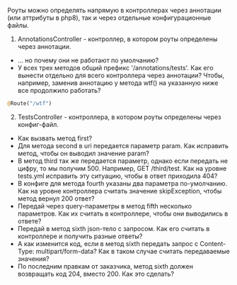 Роуты можно определять напрямую в контроллерах через аннотации (или аттрибуты в php8), так и через отдельные конфигурационные файлы.

1. AnnotationsController - контроллер, в котором роуты определены через аннотации.
* ... но почему они не работают по умолчанию? 
* У всех трех методов общий префикс '/annotations/tests'. Как его вынести отдельно для всего контроллера через аннотации? Чтобы, например, заменив аннотацию у метода wtf() на указанную ниже все продолжило работать?
```php
@Route("/wtf")
```

2. TestsController - контроллера, в котором роуты определены через конфиг-файл.
* Как вызвать метод first?
* Для метода second в uri передается параметр param. Как исправить метод, чтобы он выводил значение param?
* В метод third так же передается параметр, однако если передать не цифру, то мы получим 500. Например, GET /third/test. Как на уровне tests.yml исправить эту ситуацию, чтобы в ответ приходила 404?
* В конфиге для метода fourth указаны два параметра по-умолчанию. Как на уровне контроллера считать значение skipException, чтобы метод вернул 200 ответ?
* Передай через query-параметры в метод fifth несколько параметров. Как их считать в контроллере, чтобы они выводились в ответе?
* Передай в метод sixth json-тело с запросом. Как его считать в контроллере и получить разные ответы?
* А как изменится код, если в метод sixth передать запрос с Content-Type: multipart/form-data? Как в таком случае считать передаваемые значения?
* По последним правкам от заказчика, метод sixth должен возвращать код 204, вместо 200. Как это сделать?